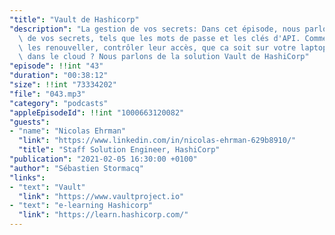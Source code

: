 ```yaml
---
"title": "Vault de Hashicorp"
"description": "La gestion de vos secrets: Dans cet épisode, nous parlons de la gestion\
  \ de vos secrets, tels que les mots de passe et les clés d'API. Comment les stocker,\
  \ les renouveller, contrôler leur accès, que ca soit sur votre laptop, on-prem ou\
  \ dans le cloud ? Nous parlons de la solution Vault de HashiCorp"
"episode": !!int "43"
"duration": "00:38:12"
"size": !!int "73334202"
"file": "043.mp3"
"category": "podcasts"
"appleEpisodeId": !!int "1000663120082"
"guests":
- "name": "Nicolas Ehrman"
  "link": "https://www.linkedin.com/in/nicolas-ehrman-629b8910/"
  "title": "Staff Solution Engineer, HashiCorp"
"publication": "2021-02-05 16:30:00 +0100"
"author": "Sébastien Stormacq"
"links":
- "text": "Vault"
  "link": "https://www.vaultproject.io"
- "text": "e-learning Hashicorp"
  "link": "https://learn.hashicorp.com/"
---
```

